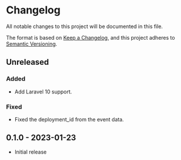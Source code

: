 # Changelog
All notable changes to this project will be documented in this file.

The format is based on [Keep a Changelog](https://keepachangelog.com/en/1.0.0/),
and this project adheres to [Semantic Versioning](https://semver.org/spec/v2.0.0.html).

## Unreleased

### Added
- Add Laravel 10 support.

### Fixed
- Fixed the deployment_id from the event data.

## 0.1.0 - 2023-01-23
- Initial release

